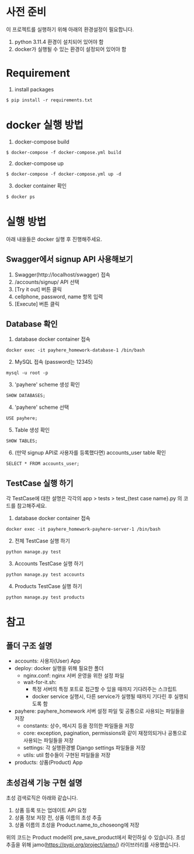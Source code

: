 # 사전 준비
이 프로젝트를 실행하기 위해 아래의 환경설정이 필요합니다.
1. python 3.11.4 환경이 설치되어 있어야 함
2. docker가 실행될 수 있는 환경이 설정되어 있어야 함

# Requirement

1. install packages
```
$ pip install -r requirements.txt
```

# docker 실행 방법

1. docker-compose build
```
$ docker-compose -f docker-compose.yml build
```

2. docker-compose up
```
$ docker-compose -f docker-compose.yml up -d
```

3. docker container 확인
```
$ docker ps
```

# 실행 방법
아래 내용들은 docker 실행 후 진행해주세요.

## Swagger에서 signup API 사용해보기
1. Swagger(http://localhost/swagger) 접속
2. /accounts/signup/ API 선택
3. [Try it out] 버튼 클릭
4. cellphone, password, name 항목 입력
5. [Execute] 버튼 클릭

## Database 확인
1. database docker container 접속
```
docker exec -it payhere_homework-database-1 /bin/bash
```
2. MySQL 접속 (password는 12345)
```
mysql -u root -p
```
3. 'payhere' scheme 생성 확인
```
SHOW DATABASES;
```
4. 'payhere' scheme 선택 
```
USE payhere;
```
5. Table 생성 확인 
```
SHOW TABLES;
```
6. (만약 signup API로 사용자를 등록했다면) accounts_user table 확인
```
SELECT * FROM accounts_user;
```

## TestCase 실행 하기

각 TestCase에 대한 설명은 각각의 app > tests > test_{test case name}.py 의 코드를 참고해주세요.

1. database docker container 접속
```
docker exec -it payhere_homework-payhere-server-1 /bin/bash
```
2. 전체 TestCase 실행 하기
```
python manage.py test
```
3. Accounts TestCase 실행 하기
```
python manage.py test accounts
```
4. Products TestCase 실행 하기
```
python manage.py test products
```
# 참고

## 폴더 구조 설명
* accounts: 사용자(User) App
* deploy: docker 실행을 위해 필요한 폴더
  * nginx.conf: nginx 서버 운영을 위한 설정 파일
  * wait-for-it.sh: 
    * 특정 서버의 특정 포트로 접근할 수 있을 때까지 기다려주는 스크립트
    * docker service 실행시, 다른 service가 실행될 때까지 기다린 후 실행되도록 함
* payhere: payhere_homework 서버 설정 파일 및 공통으로 사용되는 파일들을 저장
  * constants: 상수, 메시지 등을 정의한 파일들을 저장
  * core: exception, pagination, permissions와 같이 재정의되거나 공통으로 사용되는 파일들을 저장
  * settings: 각 실행환경별 Django settings 파일들을 저장
  * utils: util 함수들이 구현된 파일들을 저장
* products: 상품(Product) App

## 초성검색 기능 구현 설명
초성 검색로직은 아래와 같습니다.

1. 상품 등록 또는 업데이트 API 요청
2. 상품 정보 저장 전, 상품 이름의 초성 추출
3. 상품 이름의 초성을 Product.name_to_choseong에 저장

위의 코드는 Product model의 pre_save_product에서 확인하실 수 있습니다.
초성 추출을 위해 jamo(https://pypi.org/project/jamo/) 라이브러리를 사용했습니다.


